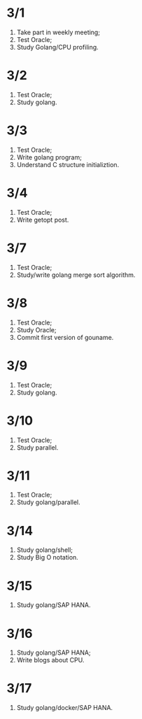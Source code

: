 # 3/1
1. Take part in weekly meeting;
2. Test Oracle;
3. Study Golang/CPU profiling.

# 3/2
1. Test Oracle;
2. Study golang.

# 3/3
1. Test Oracle;
2. Write golang program;
3. Understand C structure initializtion.  

# 3/4
1. Test Oracle;
2. Write getopt post.  

# 3/7
1. Test Oracle;
2. Study/write golang merge sort algorithm.

# 3/8
1. Test Oracle;
2. Study Oracle;
3. Commit first version of gouname.

# 3/9
1. Test Oracle;
2. Study golang.

# 3/10
1. Test Oracle;
2. Study parallel.

# 3/11
1. Test Oracle;
2. Study golang/parallel.

# 3/14
1. Study golang/shell;
2. Study Big O notation.

# 3/15
1. Study golang/SAP HANA.

# 3/16
1. Study golang/SAP HANA;
2. Write blogs about CPU.

# 3/17
1. Study golang/docker/SAP HANA.
